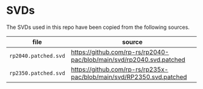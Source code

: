 # SVDs

The SVDs used in this repo have been copied from the following sources.

| file                 | source                                                               |
|----------------------|----------------------------------------------------------------------|
| `rp2040.patched.svd` | https://github.com/rp-rs/rp2040-pac/blob/main/svd/rp2040.svd.patched |
| `rp2350.patched.svd` | https://github.com/rp-rs/rp235x-pac/blob/main/svd/RP2350.svd.patched |
